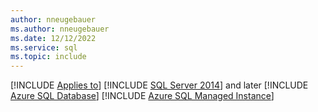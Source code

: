 ```yaml
---
author: nneugebauer
ms.author: nneugebauer
ms.date: 12/12/2022
ms.service: sql
ms.topic: include
---
```


[!INCLUDE [Applies to](../applies-md.md)] [!INCLUDE [SQL Server 2014](_ss2014.md)] and later [!INCLUDE [Azure SQL Database](_asdb.md)] [!INCLUDE [Azure SQL Managed Instance](_asmi.md)]

